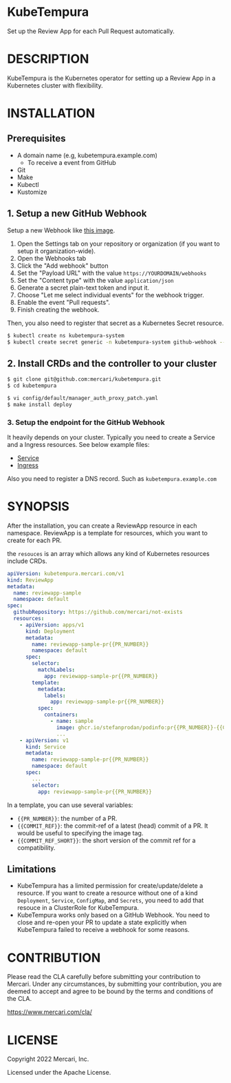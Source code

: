 # KubeTempura

Set up the Review App for each Pull Request automatically.

# DESCRIPTION

KubeTempura is the Kubernetes operator for setting up a Review App in a Kubernetes cluster with flexibility.  

# INSTALLATION

## Prerequisites
- A domain name (e.g, kubetempura.example.com)
   - To receive a event from GitHub
- Git
- Make
- Kubectl
- Kustomize

## 1. Setup a new GitHub Webhook
Setup a new Webhook like [this image](https://user-images.githubusercontent.com/174613/149904429-d8d0295c-f6ea-4937-8249-d344920ff842.png).

1. Open the Settings tab on your repository or organization (if you want to setup it organization-wide).
2. Open the Webhooks tab
3. Click the "Add webhook" button
4. Set the "Payload URL" with the value `https://YOURDOMAIN/webhooks`
5. Set the "Content type" with the value `application/json`
6. Generate a secret plain-text token and input it.
7. Choose "Let me select individual events" for the webhook trigger.
8. Enable the event "Pull requests".
9. Finish creating the webhook.


Then, you also need to register that secret as a Kubernetes Secret resource. 

```bash
$ kubectl create ns kubetempura-system
$ kubectl create secret generic -n kubetempura-system github-webhook --from-literal=secret=$YOUR_SECRET
```

## 2. Install CRDs and the controller to your cluster

```bash
$ git clone git@github.com:mercari/kubetempura.git
$ cd kubetempura

$ vi config/default/manager_auth_proxy_patch.yaml
$ make install deploy
```

### 3. Setup the endpoint for the GitHub Webhook
It heavily depends on your cluster. Typically you need to create a Service and a Ingress resources. See below example files:
- [Service](./config/samples/github_service.yaml)
- [Ingress](./config/samples/github_ingress.yaml)

Also you need to register a DNS record. Such as `kubetempura.example.com`

# SYNOPSIS

After the installation, you can create a ReviewApp resource in each namespace. ReviewApp is a template for resources, which you want to create for each PR.

the `resouces` is an array which allows any kind of Kubernetes resources include CRDs.

```yaml
apiVersion: kubetempura.mercari.com/v1
kind: ReviewApp
metadata:
  name: reviewapp-sample
  namespace: default
spec:
  githubRepository: https://github.com/mercari/not-exists
  resources:
    - apiVersion: apps/v1
      kind: Deployment
      metadata:
        name: reviewapp-sample-pr{{PR_NUMBER}}
        namespace: default
      spec:
        selector:
          matchLabels:
            app: reviewapp-sample-pr{{PR_NUMBER}}
        template:
          metadata:
            labels:
              app: reviewapp-sample-pr{{PR_NUMBER}}
          spec:
            containers:
              - name: sample
                image: ghcr.io/stefanprodan/podinfo:pr{{PR_NUMBER}}-{{COMMIT_REF}}
                ...
    - apiVersion: v1
      kind: Service
      metadata:
        name: reviewapp-sample-pr{{PR_NUMBER}}
        namespace: default
      spec:
        ...
        selector:
          app: reviewapp-sample-pr{{PR_NUMBER}}
```

In a template, you can use several variables:
- `{{PR_NUMBER}}`: the number of a PR.
- `{{COMMIT_REF}}`: the commit-ref of a latest (head) commit of a PR. It would be useful to specifying the image tag.
- `{{COMMIT_REF_SHORT}}`: the short version of the commit ref for a compatibility.

## Limitations
- KubeTempura has a limited permission for create/update/delete a resource. If you want to create a resource without one of a kind `Deployment`, `Service`, `ConfigMap`, and `Secrets`, you need to add that resouce in a ClusterRole for KubeTempura.
- KubeTempura works only based on a GitHub Webhook. You need to close and re-open your PR to update a state explicitly when KubeTempura failed to receive a webhook for some reasons.

# CONTRIBUTION

Please read the CLA carefully before submitting your contribution to Mercari. Under any circumstances, by submitting your contribution, you are deemed to accept and agree to be bound by the terms and conditions of the CLA.

https://www.mercari.com/cla/

# LICENSE

Copyright 2022 Mercari, Inc.

Licensed under the Apache License.
